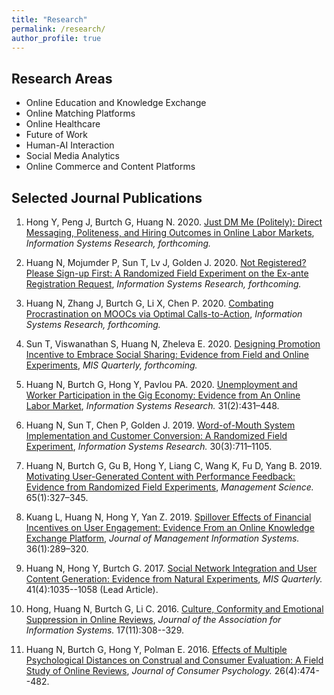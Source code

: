 ```yaml
---
title: "Research"
permalink: /research/
author_profile: true
---
```


## Research Areas

- Online Education and Knowledge Exchange
- Online Matching Platforms
- Online Healthcare
- Future of Work
- Human-AI Interaction
- Social Media Analytics
- Online Commerce and Content Platforms 
 
<!-- <hr style="clear:both;visibility: hidden;" />   -->

## Selected Journal Publications

1. Hong Y, Peng J, Burtch G, Huang N. 2020. [Just DM Me (Politely): Direct Messaging, Politeness, and Hiring Outcomes in Online Labor Markets](https://papers.ssrn.com/sol3/papers.cfm?abstract_id=3151289), *Information Systems Research, forthcoming.*

1. Huang N, Mojumder P, Sun T, Lv J, Golden J. 2020. [Not Registered? Please Sign-up First: A Randomized Field Experiment on the Ex-ante Registration Request](https://papers.ssrn.com/sol3/papers.cfm?abstract_id=3465315), *Information Systems Research, forthcoming.*

1. Huang N, Zhang J, Burtch G, Li X, Chen P. 2020. [Combating Procrastination on MOOCs via Optimal Calls-to-Action](https://papers.ssrn.com/sol3/papers.cfm?abstract_id=3689997), *Information Systems Research, forthcoming.*

1. Sun T, Viswanathan S, Huang N, Zheleva E. 2020. [Designing Promotion Incentive to Embrace Social Sharing: Evidence from Field and Online Experiments](https://papers.ssrn.com/sol3/papers.cfm?abstract_id=3095094), *MIS Quarterly, forthcoming.*

1. Huang N, Burtch G, Hong Y, Pavlou PA. 2020. [Unemployment and Worker Participation in the Gig Economy: Evidence from An Online Labor Market](https://papers.ssrn.com/sol3/papers.cfm?abstract_id=3105090), *Information Systems Research.* 31(2):431–448.

1. Huang N, Sun T, Chen P, Golden J. 2019. [Word-of-Mouth System Implementation and Customer Conversion: A Randomized Field Experiment](https://papers.ssrn.com/sol3/papers.cfm?abstract_id=2969670), *Information Systems Research.* 30(3):711–1105.

1. Huang N, Burtch G, Gu B, Hong Y, Liang C, Wang K, Fu D, Yang B. 2019. [Motivating User-Generated Content with Performance Feedback: Evidence from Randomized Field Experiments](https://pubsonline.informs.org/doi/10.1287/mnsc.2017.2944), *Management Science.* 65(1):327–345. 

1. Kuang L, Huang N, Hong Y, Yan Z. 2019. [Spillover Effects of Financial Incentives on User Engagement: Evidence From an Online Knowledge Exchange Platform](https://www.tandfonline.com/doi/abs/10.1080/07421222.2018.1550564?journalCode=mmis20), *Journal of Management Information Systems.* 36(1):289–320. 

1. Huang N, Hong Y, Burtch G. 2017. [Social Network Integration and User Content Generation: Evidence from Natural Experiments](https://misq.org/social-network-integration-and-user-content-generation-evidence-from-natural-experiments.html), *MIS Quarterly.* 41(4):1035--1058 (Lead Article). 

1. Hong, Huang N, Burtch G, Li C. 2016. [Culture, Conformity and Emotional Suppression in Online Reviews](http://aisel.aisnet.org/jais/vol17/iss11/2/), *Journal of the Association for Information Systems.* 17(11):308--329. 

1. Huang N, Burtch G, Hong Y, Polman E. 2016. [Effects of Multiple Psychological Distances on Construal and Consumer Evaluation: A Field Study of Online Reviews](https://doi.org/10.1016/j.jcps.2016.03.001), *Journal of Consumer Psychology.* 26(4):474--482. 



